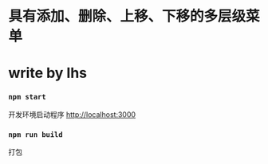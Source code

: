# 具有添加、删除、上移、下移的多层级菜单
# write by lhs

### `npm start`

开发环境启动程序 [http://localhost:3000](http://localhost:3000) 

### `npm run build`
打包